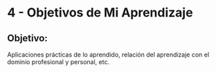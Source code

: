 # 4 - Objetivos de Mi Aprendizaje

## Objetivo:
Aplicaciones prácticas de lo aprendido, relación del aprendizaje con el dominio profesional y personal, etc. 